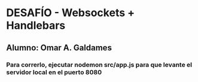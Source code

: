 # DESAFÍO - Websockets + Handlebars

## Alumno: Omar A. Galdames

### Para correrlo, ejecutar nodemon src/app.js para que levante el servidor local en el puerto 8080
